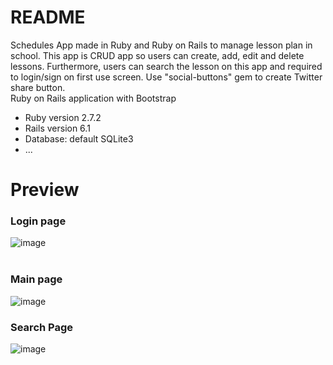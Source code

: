 # README
Schedules App made in Ruby and Ruby on Rails to manage lesson plan in school. This app is CRUD app so users can create, add, edit and delete lessons. Furthermore, users can search the lesson on this app and required to login/sign on first use screen. Use "social-buttons" gem to create Twitter share button.<br>
Ruby on Rails application with Bootstrap
* Ruby version 2.7.2
* Rails version 6.1
* Database: default SQLite3
* ...

# Preview
<h3>Login page</h3>

![image](https://user-images.githubusercontent.com/69473375/145602422-e0dfed96-6a0b-43af-a4d7-6a11ec2838cb.png)
<br><br>
<h3>Main page</h3>

![image](https://user-images.githubusercontent.com/69473375/145602657-68539262-5f55-455b-94a3-c3ffda0d8d65.png)

<h3>Search Page</h3>

![image](https://user-images.githubusercontent.com/69473375/146627828-e9a24372-c40f-4127-b0ab-e7f0b198fb3a.png)


